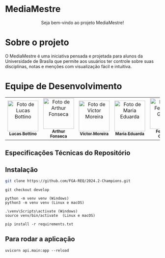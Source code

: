 # MediaMestre

<div align="center">
    Seja bem-vindo ao projeto MediaMestre!
</div>

# Sobre o projeto

O MediaMestre é uma iniciativa pensada e projetada para alunos da Universidade de Brasíla que permite aos usuários ter controle sobre suas disciplinas, notas e menções com visualização fácil e intuitiva.

# Equipe de Desenvolvimento

<div align="center">

<table>
  <tr>
    <td align="center">
      <a href="https://github.com/bottinolucas">
        <img src="https://github.com/bottinolucas.png" width="100px;" alt="Foto de Lucas Bottino"/><br>
        <sub><b>Lucas Bottino</b></sub>
      </a>
    </td>
    <td align="center">
      <a href="https://github.com/arthurfonsecaa">
        <img src="https://github.com/arthurfonsecaa.png" width="100px;" alt="Foto de Arthur Fonseca"/><br>
        <sub><b>Arthur Fonseca</b></sub>
      </a>
    </td>
    <td align="center">
      <a href="https://github.com/aqela-batata-alt">
        <img src="https://github.com/aqela-batata-alt.png" width="100px;" alt="Foto de Víctor Moreira"/><br>
        <sub><b>Víctor Moreira</b></sub>
      </a>
    </td>
    <td align="center">
      <a href="https://github.com/DudaV228">
        <img src="https://github.com/DudaV228.png" width="100px;" alt="Foto de Maria Eduarda"/><br>
        <sub><b>Maria Eduarda</b></sub>
      </a>
    </td>
    <td align="center">
      <a href="https://github.com/show-dawn">
        <img src="https://github.com/show-dawn.png" width="100px;" alt="Foto de Fernando Gabriel"/><br>
        <sub><b>Fernando Gabriel</b></sub>
      </a>
    </td>
    <td align="center">
      <a href="https://github.com/FelipeNunesdM">
        <img src="https://github.com/FelipeNunesdM.png" width="100px;" alt="Foto de Felipe Nunes"/><br>
        <sub><b>Felipe Nunes</b></sub>
      </a>
    </td>
  </tr>
</table>

</div>


## Especificações Técnicas do Repositório

## Instalação

```bash
git clone https://github.com/FGA-REQ/2024.2-Champions.git
```
```
git checkout develop
```

```
python -m venv venv (Windows)
python3 -m venv venv (Linux e macOS)
```

```
.\venv\Scripts\activate (Windows)
source venv/bin/activate  (Linux e macOS)
```

```
pip install -r requirements.txt
```

## Para rodar a aplicação

```
uvicorn api.main:app --reload
```
